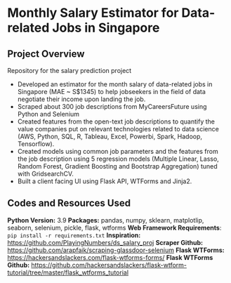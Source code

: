 # Monthly Salary Estimator for Data-related Jobs in Singapore

## Project Overview

 Repository for the salary prediction project
 - Developed an estimator for the month salary of data-related jobs in Singapore (MAE ~ S$1345) to help jobseekers in the field of data negotiate their income upon landing the job.
 - Scraped about 300 job descriptions from MyCareersFuture using Python and Selenium
 - Created features from the open-text job descriptions to quantify the value companies put on relevant technologies related to data science (AWS, Python, SQL, R, Tableau, Excel, Powerbi, Spark, Hadoop, Tensorflow).
 - Created models using common job parameters and the features from the job description using 5 regression models (Multiple Linear, Lasso, Random Forest, Gradient Boosting and Bootstrap Aggregation) tuned with GridsearchCV.
 - Built a client facing UI using Flask API, WTForms and Jinja2. 

## Codes and Resources Used

**Python Version:** 3.9
**Packages:** pandas, numpy, sklearn, matplotlip, seaborn, selenium, pickle, flask, wtforms
**Web Framework Requirements**: ```pip install -r requirements.txt```
**Inspiration:** https://github.com/PlayingNumbers/ds_salary_proj
**Scraper Github:** https://github.com/arapfaik/scraping-glassdoor-selenium
**Flask WTForms:** https://hackersandslackers.com/flask-wtforms-forms/
**Flask WTForms Github:** https://github.com/hackersandslackers/flask-wtform-tutorial/tree/master/flask_wtforms_tutorial
